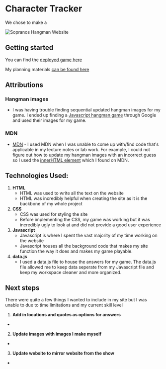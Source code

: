 # Character Tracker
We chose to make a 

![Sopranos Hangman Website](https://i.imgur.com/RwmSnml.png)

## Getting started
You can find the [deployed game here](https://michaelmcbride113.github.io/Sopranos-hangman-game/)

My planning materials [can be found here](https://github.com/michaelmcbride113/Sopranos-hangman-game/blob/main/js/psuedocode.js)


## Attributions
### Hangman images
 - I was having trouble finding sequential updated hangman images for my game. I ended up finding a [Javascript hangman game](https://www.geeksforgeeks.org/build-a-hangman-game-using-javascript/?utm_source=auth&utm_medium=saved&utm_campaign=articles) through Google and used their images for my game.
 ### MDN
-  [MDN](https://developer.mozilla.org/en-US/) - I used MDN when I was unable to come up with/find code that's applicable in my lecture notes or lab work. For example, I could not figure out how to update my hangman images with an incorrect guess so I used the [innerHTML element](https://developer.mozilla.org/en-US/docs/Web/API/Element/innerHTML) which I found on MDN.

## Technologies Used: 
1. **HTML**
    * HTML was used to write all the text on the website
    * HTML was incredibly helpful when creating the site as it is the backbone of my whole project
2. **CSS**
    * CSS was used for styling the site
    * Before implementing the CSS, my game was working but it was incredibly ugly to look at and did not provide a good user experience
3. **Javascript**
    * Javascript is where I spent the vast majority of my time working on the website
    * Javascript houses all the background code that makes my site function the way it does and makes my game playable.
4. **data.js**
    * I used a data.js file to house the answers for my game. The data.js file allowed me to keep data seperate from my Javascript file and keep my workspace cleaner and more organized.


## Next steps
There were quite a few things I wanted to include in my site but I was unable to due to time limitations and my current skill level 

1. **Add in locations and quotes as options for answers**
* 

2. **Update images with images I make myself**
* 
3. **Update website to mirror website from the show**
* 